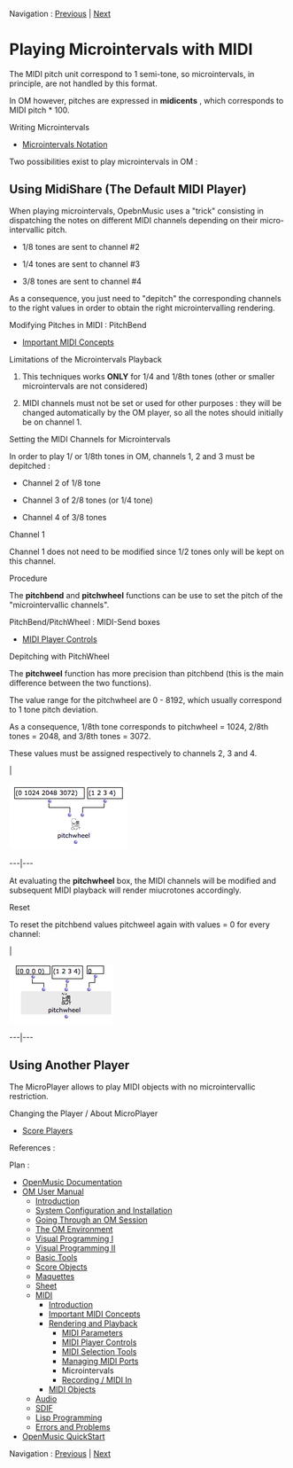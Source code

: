 Navigation : [Previous](MIDI-Ports "page précédente\(Managing MIDI
Ports\)") | [Next](Record%20MIDI "Next\(Recording /
MIDI In\)")


# Playing Microintervals with MIDI

The MIDI pitch unit correspond to 1 semi-tone, so microintervals, in
principle, are not handled by this format.

In OM however, pitches are expressed in **midicents** , which corresponds to
MIDI pitch * 100.

Writing Microintervals

  * [Microintervals Notation](Editor-Microintervals)

Two possibilities exist to play microintervals in OM :

## Using MidiShare (The Default MIDI Player)

When playing microintervals, OpebnMusic uses a "trick" consisting in
dispatching the notes on different MIDI channels depending on their micro-
intervallic pitch.

  * 1/8 tones are sent to channel #2

  * 1/4 tones are sent to channel #3

  * 3/8 tones are sent to channel #4

As a consequence, you just need to "depitch" the corresponding channels to the
right values in order to obtain the right microintervalling rendering.

Modifying Pitches in MIDI : PitchBend

  * [Important MIDI Concepts](MIDI-Concepts)

Limitations of the Microintervals Playback

1) This techniques works **ONLY** for 1/4 and 1/8th tones (other or smaller
microintervals are not considered)

2) MIDI channels must not be set or used for other purposes : they will be
changed automatically by the OM player, so all the notes should initially be
on channel 1.

Setting the MIDI Channels for Microintervals

In order to play 1/ or 1/8th tones in OM, channels 1, 2 and 3 must be
depitched :

  * Channel 2 of 1/8 tone

  * Channel 3 of 2/8 tones (or 1/4 tone)

  * Channel 4 of 3/8 tones

Channel 1

Channel 1 does not need to be modified since 1/2 tones only will be kept on
this channel.

Procedure

The **pitchbend** and **pitchwheel** functions can be use to set the pitch of
the "microintervallic channels".

PitchBend/PitchWheel : MIDI-Send boxes

  * [MIDI Player Controls](MIDI-Controls)

Depitching with PitchWheel

The **pitchweel** function has more precision than pitchbend (this is the main
difference between the two functions).

The value range for the pitchwheel are 0 - 8192, which usually correspond to 1
tone pitch deviation.

As a consequence, 1/8th tone corresponds to pitchwheel = 1024, 2/8th tones =
2048, and 3/8th tones = 3072.

These values must be assigned respectively to channels 2, 3 and 4.

|

![](../res/pitchwheel-microtones.png)  
  
---|---  
  
At evaluating the **pitchwheel** box, the MIDI channels will be modified and
subsequent MIDI playback will render miucrotones accordingly.

Reset

To reset the pitchbend values pitchweel again with values = 0 for every
channel:

|

![](../res/pitchweel1.png)  
  
---|---  
  
## Using Another Player

The MicroPlayer allows to play MIDI objects with no microintervallic
restriction.

Changing the Player / About MicroPlayer

  * [Score Players](ScorePlayer)

References :

Plan :

  * [OpenMusic Documentation](OM-Documentation)
  * [OM User Manual](OM-User-Manual)
    * [Introduction](00-Sommaire)
    * [System Configuration and Installation](Installation)
    * [Going Through an OM Session](Goingthrough)
    * [The OM Environment](Environment)
    * [Visual Programming I](BasicVisualProgramming)
    * [Visual Programming II](AdvancedVisualProgramming)
    * [Basic Tools](BasicObjects)
    * [Score Objects](ScoreObjects)
    * [Maquettes](Maquettes)
    * [Sheet](Sheet)
    * [MIDI](MIDI)
      * [Introduction](Intro)
      * [Important MIDI Concepts](MIDI-Concepts)
      * [Rendering and Playback](MIDI-Playback)
        * [MIDI Parameters](MIDI-Params)
        * [MIDI Player Controls](MIDI-Controls)
        * [MIDI Selection Tools](MIDI-Utils)
        * [Managing MIDI Ports](MIDI-Ports)
        * Microintervals
        * [Recording / MIDI In](Record%20MIDI)
      * [MIDI Objects](MIDI-Objects)
    * [Audio](Audio)
    * [SDIF](SDIF)
    * [Lisp Programming](Lisp)
    * [Errors and Problems](errors)
  * [OpenMusic QuickStart](QuickStart-Chapters)

Navigation : [Previous](MIDI-Ports "page précédente\(Managing MIDI
Ports\)") | [Next](Record%20MIDI "Next\(Recording /
MIDI In\)")

